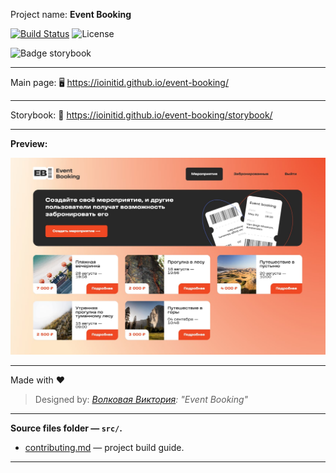 Project name: **Event Booking**

[![Build Status](https://travis-ci.com/IOINITID/event-booking.svg?branch=master)](https://travis-ci.com/IOINITID/event-booking)
![License](https://badgen.net/github/license/IOINITID/event-booking)

![Badge storybook](https://raw.githubusercontent.com/storybooks/brand/master/badge/badge-storybook.svg)

---

Main page: 🖥️ https://ioinitid.github.io/event-booking/

---

Storybook: 📖 https://ioinitid.github.io/event-booking/storybook/

---

**Preview:**

![Preview](preview.jpg 'Preview')

---

Made with ❤️

> Designed by: _[Волковая Виктория](https://www.behance.net/awwwewolf): "Event Booking"_

---

**Source files folder — `src/`.**

- [contributing.md](contributing.md) — project build guide.

---
